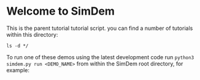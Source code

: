# Welcome to SimDem

This is the parent tutorial tutorial script. you can find a number of
tutorials within this directory:

```
ls -d */
```

To run one of these demos using the latest development code run
`python3 simdem.py run <DEMO_NAME>` from within the SimDem root
directory, for example:

